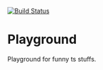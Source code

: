 [![Build Status](https://travis-ci.org/DeruiDENG/playground.svg?branch=master)](https://travis-ci.org/DeruiDENG/playground)

# Playground

Playground for funny ts stuffs.


